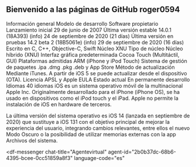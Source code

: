 ## Bienvenido a las páginas de GitHub roger0594

Información general
Modelo de desarrollo	Software propietario
Lanzamiento inicial	29 de junio de 2007
Última versión estable	14.0.1
(18A393) (info)
24 de septiembre de 2020 (21 días)
Última versión en pruebas	14.2 beta 2
(18B5061e) (info)
29 de septiembre de 2020 (16 días)
Escrito en	C, C++, Objective-C, Swift
Núcleo	XNU
Tipo de núcleo	Núcleo híbrido (XNU)
Interfaz gráfica predeterminada	Cocoa Touch (Multitáctil, GUI)
Plataformas admitidas	ARM (iPhone y iPod Touch)
Sistema de gestión de paquetes	.ipa .dmg .pkg .deb y App Store
Método de actualización	Mediante iTunes. A partir de iOS 5 se puede actualizar desde el dispositivo (OTA).
Licencia	APSL y Apple EULA
Estado actual	En permanente desarrollo
Idiomas	40 idiomas
iOS es un sistema operativo móvil de la multinacional Apple Inc. Originalmente desarrollado para el iPhone (iPhone OS), se ha usado en dispositivos como el iPod touch y el iPad. Apple no permite la instalación de iOS en hardware de terceros.

La última versión del sistema operativo es iOS 14 (lanzada en septiembre de 2020) que sustituye a iOS 131​ con el objetivo principal de mejorar la experiencia del usuario, integrando cambios relevantes, entre ellos el nuevo Modo Oscuro o la posibilidad de utilizar memorias externas con la app Archivos del sistema.

<script src="https://www.gstatic.com/dialogflow-console/fast/messenger/bootstrap.js?v=1"></script>
<df-messenger
  chat-title="Agentevirtual"
  agent-id="2b0b37dc-68b6-4395-bcee-0cc51859a8f3"
  language-code="es"
></df-messenger>
